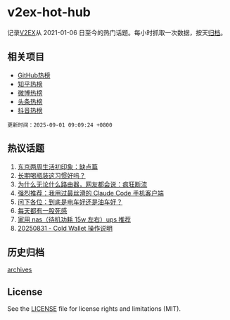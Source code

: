 # v2ex-hot-hub

 记录[V2EX](https://www.v2ex.com/)从 2021-01-06 日至今的热门话题。每小时抓取一次数据，按天[归档](archives)。
 
 ## 相关项目

- [GitHub热榜](https://github.com/lonnyzhang423/github-hot-hub)
- [知乎热榜](https://github.com/lonnyzhang423/zhihu-hot-hub)
- [微博热榜](https://github.com/lonnyzhang423/weibo-hot-hub)
- [头条热榜](https://github.com/lonnyzhang423/toutiao-hot-hub)
- [抖音热榜](https://github.com/lonnyzhang423/douyin-hot-hub)


 `更新时间：2025-09-01 09:09:24 +0800`

## 热议话题

1. [东京两周生活初印象：缺点篇](https://www.v2ex.com/t/1156053)
1. [长期喝瓶装这习惯好吗？](https://www.v2ex.com/t/1156024)
1. [为什么无论什么路由器，网友都会说：疯狂断流](https://www.v2ex.com/t/1156081)
1. [强烈推荐：我用过最丝滑的 Claude Code 手机客户端](https://www.v2ex.com/t/1156040)
1. [问下各位：到底是电车好还是油车好？](https://www.v2ex.com/t/1156084)
1. [每天都有一股死感](https://www.v2ex.com/t/1156043)
1. [家用 nas（待机功耗 15w 左右）ups 推荐](https://www.v2ex.com/t/1156059)
1. [20250831 - Cold Wallet 操作说明](https://www.v2ex.com/t/1156103)

## 历史归档

[archives](archives)

## License

See the [LICENSE](LICENSE) file for license rights and limitations (MIT).
